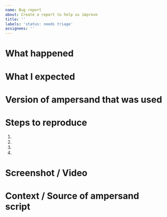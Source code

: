 ```yaml
---
name: Bug report
about: Create a report to help us improve
title: ''
labels: 'status: needs triage'
assignees: ''
---
```


<!-- Thanks for contributing to this project! Please pick a clear title and proceed.-->
<!-- Please note: If your issue is about RAP3, please report it over there:-->
<!--      https://github.com/AmpersandTarski/RAP/issues -->

# What happened

# What I expected

# Version of ampersand that was used

# Steps to reproduce

1.
2.
3.
4.

# Screenshot / Video

# Context / Source of ampersand script
<!-- Optional: share your script if possible. It helps us reproduce the problem. Please try to keep the scripts tiny-->

<!-- We'd also love to know how you found the bug: #dogfooding, #manual-testing, #automated-testing, or #user-report if applicable.-->

<!-- If requesting a new feature, explain why you'd like to see it added.-->

